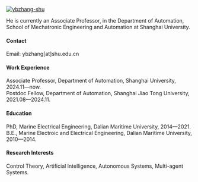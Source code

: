 

[![ybzhang-shu](https://img.shields.io/badge/senli1073-github-blue?logo=github)](https://github.com/ybzhang-shu)

He is currently an Associate Professor, in the Department of Automation, School of Mechatronic Engineering and Automation at Shanghai University.

#### Contact

Email: ybzhang[at]shu.edu.cn

#### Work Experience
Associate Professor, Department of Automation, Shanghai University, 2024.11—now.\
Postdoc Fellow, Department of Automation, Shanghai Jiao Tong University, 2021.08—2024.11.


#### Education
PhD, Marine Electrical Engineering, Dalian Maritime University, 2014—2021.\
B.E., Marine Electroic and Electrical Engineering, Dalian Maritime University, 2010—2014.

#### Research Interests
Control Theory, Artificial Intelligence, Autonomous Systems, Multi-agent Systems.

